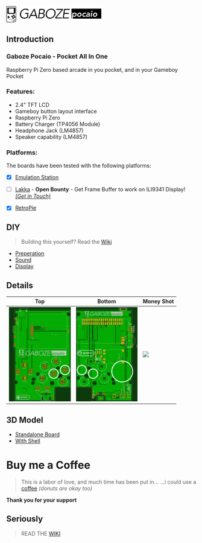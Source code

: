 <img src="images/logo.png" width="50%">

## Introduction

### Gaboze Pocaio - Pocket All In One
Raspberry Pi Zero based arcade in you pocket, and in your Gameboy Pocket

### Features:

* 2.4" TFT LCD
* Gameboy button layout interface
* Raspberry Pi Zero
* Battery Charger (TP4056 Module)
* Headphone Jack (LM4857)
* Speaker capability (LM4857)

### Platforms:

The boards have been tested with the following platforms:

- [x] [Emulation Station](http://www.emulationstation.org/)
- [ ] [Lakka](http://www.lakka.tv/) - **Open Bounty** - Get Frame Buffer to work on ILI9341 Display! *<u>(Get in Touch)</u>*
- [x] [RetroPie](https://retropie.org.uk/)


## DIY
> Building this yourself? Read the [Wiki](https://github.com/GameboyZero/GabozePocaio/wiki/)
* [Preperation](https://github.com/GameboyZero/GabozePocaio/wiki/DIY---Preperation)
* [Sound](https://github.com/GameboyZero/GabozePocaio/wiki/DIY---Sound-Components)
* [Display](https://github.com/GameboyZero/GabozePocaio/wiki/DIY---TFT-Display)


## Details

| Top                                                          | Bottom                                                       | Money Shot                   |
| ------------------------------------------------------------ | ------------------------------------------------------------ | ---------------------------- |
| <img src="images/Board-Top.png" height="250"> | <img src="images/Board-Bottom.png"  height="250"> | <img src="images/video.gif" height="250"> |


## 3D Model
* [Standalone Board](https://gameboyzero.github.io/GabozePocaio/)
* [With Shell](https://gameboyzero.github.io/GabozePocaio/?shell)

# Buy me a Coffee
> This is a labor of love, and much time has been put in...  ...i could use a [coffee](https://www.paypal.me/32teeth/1usd) *(donuts are okay too)*

**Thank you for your support**

## Seriously
> READ THE [WIKI](https://github.com/GameboyZero/GabozePocaio/wiki/)


